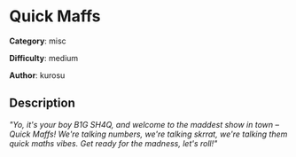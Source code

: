 # Quick Maffs

**Category**: misc

**Difficulty**: medium

**Author**: kurosu

## Description
*"Yo, it's your boy B1G SH4Q, and welcome to the maddest show in town – Quick Maffs! We're talking numbers, we're talking skrrat, we're talking them quick maths vibes. Get ready for the madness, let's roll!"*
